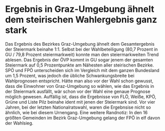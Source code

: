 # Ergebnis in Graz-Umgebung ähnelt dem steirischen Wahlergebnis ganz stark

Das Ergebnis des Bezirkes Graz-Umgebung ähnelt dem Gesamtergebnis der Steiermark beinahe 1:1. Selbst bei der Wahlbeteiligung (80,7 Prozent in GU / 79,8 Prozent steiermarkweit) konnte man den steiermarkweiten Trend ablesen. Das Ergebnis der ÖVP kommt in GU sogar jenem der gesamten Steiermark auf 0,5 Prozentpunkte am Nähesten aller steirischen Bezirke. SPÖ und FPÖ unterscheiden sich im Vergleich mit dem ganzen Bundesland um 1,5 Prozent, was jedoch die übliche Schwankungsbreite bei Wahlprognosen entspricht. Hätte man also vor der Wahl schon gewusst, dass die Einwohner von Graz-Umgebung so wählen, wie das Ergebnis in der Steiermark ausfällt, wär schon vor der Wahl eine genaue Prognose möglich gewesen. 
Auffällig ist, dass die Ergebnisse von FLÖ, Weiße, KPÖ, Grüne und Liste Pilz beinahe ident mit jenen der Steiermark sind. Vor vier Jahren, bei der letzten Nationalratswahl, waren die Ergebnsise nicht so ähnlich, wie bei diesem Urnengang. Eine weitere Randnotiz: In den 16 größten Gemeinden im Bezirk Graz-Umgebung gelang der FPÖ in elf davon der Wahlsieg.

